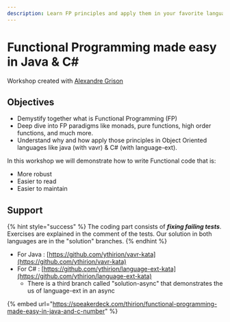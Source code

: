 ```yaml
---
description: Learn FP principles and apply them in your favorite language
---
```


# Functional Programming made easy in Java & C\#

Workshop created with [Alexandre Grison](https://twitter.com/algrison)

## Objectives

* Demystify together what is Functional Programming (FP)
* Deep dive into FP paradigms like monads, pure functions, high order functions, and much more.
* Understand why and how apply those principles in Object Oriented languages like java (with vavr) & C# (with language-ext).

In this workshop we will demonstrate how to write Functional code that is:

* More robust
* Easier to read
* Easier to maintain

## Support

{% hint style="success" %}
The coding part consists of _**fixing failing tests**_. Exercises are explained in the comment of the tests. Our solution in both languages are in the "solution" branches.
{% endhint %}

* For Java : [https://github.com/ythirion/vavr-kata](https://github.com/ythirion/vavr-kata)
* For C# : [https://github.com/ythirion/language-ext-kata](https://github.com/ythirion/language-ext-kata)
  * There is a third branch called "solution-async" that demonstrates the us of language-ext in an async

{% embed url="https://speakerdeck.com/thirion/functional-programming-made-easy-in-java-and-c-number" %}
